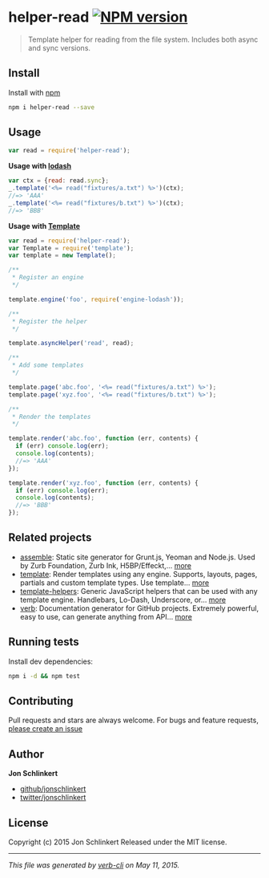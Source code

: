 # helper-read [![NPM version](https://badge.fury.io/js/helper-read.svg)](http://badge.fury.io/js/helper-read)

> Template helper for reading from the file system. Includes both async and sync versions.

## Install

Install with [npm](https://www.npmjs.com/)

```bash
npm i helper-read --save
```

## Usage

```js
var read = require('helper-read');
```

**Usage with [lodash](https://lodash.com/)**

```js
var ctx = {read: read.sync};
_.template('<%= read("fixtures/a.txt") %>')(ctx);
//=> 'AAA'
_.template('<%= read("fixtures/b.txt") %>')(ctx);
//=> 'BBB'
```

**Usage with [Template](https://github.com/jonschlinkert/template)**

```js
var read = require('helper-read');
var Template = require('template');
var template = new Template();

/**
 * Register an engine
 */

template.engine('foo', require('engine-lodash'));

/**
 * Register the helper
 */

template.asyncHelper('read', read);

/**
 * Add some templates
 */

template.page('abc.foo', '<%= read("fixtures/a.txt") %>');
template.page('xyz.foo', '<%= read("fixtures/b.txt") %>');

/**
 * Render the templates
 */

template.render('abc.foo', function (err, contents) {
  if (err) console.log(err);
  console.log(contents);
  //=> 'AAA'
});

template.render('xyz.foo', function (err, contents) {
  if (err) console.log(err);
  console.log(contents);
  //=> 'BBB'
});
```

## Related projects

* [assemble](http://assemble.io): Static site generator for Grunt.js, Yeoman and Node.js. Used by Zurb Foundation, Zurb Ink, H5BP/Effeckt,… [more](http://assemble.io)
* [template](https://github.com/jonschlinkert/template): Render templates using any engine. Supports, layouts, pages, partials and custom template types. Use template… [more](https://github.com/jonschlinkert/template)
* [template-helpers](https://github.com/jonschlinkert/template-helpers): Generic JavaScript helpers that can be used with any template engine. Handlebars, Lo-Dash, Underscore, or… [more](https://github.com/jonschlinkert/template-helpers)
* [verb](https://github.com/assemble/verb): Documentation generator for GitHub projects. Extremely powerful, easy to use, can generate anything from API… [more](https://github.com/assemble/verb)

## Running tests

Install dev dependencies:

```bash
npm i -d && npm test
```

## Contributing

Pull requests and stars are always welcome. For bugs and feature requests, [please create an issue](https://github.com/jonschlinkert/helper-read/issues/new)

## Author

**Jon Schlinkert**

+ [github/jonschlinkert](https://github.com/jonschlinkert)
+ [twitter/jonschlinkert](http://twitter.com/jonschlinkert)

## License

Copyright (c) 2015 Jon Schlinkert
Released under the MIT license.

***

_This file was generated by [verb-cli](https://github.com/assemble/verb-cli) on May 11, 2015._